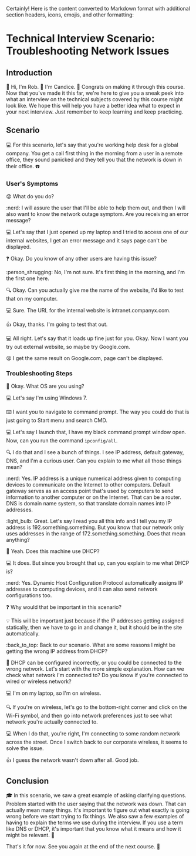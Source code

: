 Certainly! Here is the content converted to Markdown format with additional section headers, icons, emojis, and other formatting:

# Technical Interview Scenario: Troubleshooting Network Issues

## Introduction
:wave: Hi, I'm Rob. :woman: I'm Candice. :tada: Congrats on making it through this course. Now that you've made it this far, we're here to give you a sneak peek into what an interview on the technical subjects covered by this course might look like. We hope this will help you have a better idea what to expect in your next interview. Just remember to keep learning and keep practicing.

## Scenario
:computer: For this scenario, let's say that you're working help desk for a global company. You get a call first thing in the morning from a user in a remote office, they sound panicked and they tell you that the network is down in their office. :telephone:

### User's Symptoms
:worried: What do you do? 

:nerd: I will assure the user that I'll be able to help them out, and then I will also want to know the network outage symptom. Are you receiving an error message?

:computer: Let's say that I just opened up my laptop and I tried to access one of our internal websites, I get an error message and it says page can't be displayed.

:question: Okay. Do you know of any other users are having this issue?

:person_shrugging: No, I'm not sure. It's first thing in the morning, and I'm the first one here.

:mag: Okay. Can you actually give me the name of the website, I'd like to test that on my computer.

:computer: Sure. The URL for the internal website is intranet.companyx.com.

:thumbsup: Okay, thanks. I'm going to test that out.

:computer: All right. Let's say that it loads up fine just for you. Okay. Now I want you try out external website, so maybe try Google.com.

:frowning: I get the same result on Google.com, page can't be displayed.

### Troubleshooting Steps
:thinking: Okay. What OS are you using?

:computer: Let's say I'm using Windows 7.

:keyboard: I want you to navigate to command prompt. The way you could do that is just going to Start menu and search CMD.

:computer: Let's say I launch that, I have my black command prompt window open. Now, can you run the command `ipconfig/all`.

:mag: I do that and I see a bunch of things. I see IP address, default gateway, DNS, and I'm a curious user. Can you explain to me what all those things mean?

:nerd: Yes. IP address is a unique numerical address given to computing devices to communicate on the Internet to other computers. Default gateway serves as an access point that's used by computers to send information to another computer or on the Internet. That can be a router. DNS is domain name system, so that translate domain names into IP addresses.

:light_bulb: Great. Let's say I read you all this info and I tell you my IP address is 192.something.something. But you know that our network only uses addresses in the range of 172.something.something. Does that mean anything?

:thinking: Yeah. Does this machine use DHCP?

:computer: It does. But since you brought that up, can you explain to me what DHCP is?

:nerd: Yes. Dynamic Host Configuration Protocol automatically assigns IP addresses to computing devices, and it can also send network configurations too.

:question: Why would that be important in this scenario?

:bulb: This will be important just because if the IP addresses getting assigned statically, then we have to go in and change it, but it should be in the site automatically.

:back_to_top: Back to our scenario. What are some reasons I might be getting the wrong IP address from DHCP?

:thinking: DHCP can be configured incorrectly, or you could be connected to the wrong network. Let's start with the more simple explanation. How can we check what network I'm connected to? Do you know if you're connected to wired or wireless network?

:computer: I'm on my laptop, so I'm on wireless.

:mag: If you're on wireless, let's go to the bottom-right corner and click on the Wi-Fi symbol, and then go into network preferences just to see what network you're actually connected to.

:computer: When I do that, you're right, I'm connecting to some random network across the street. Once I switch back to our corporate wireless, it seems to solve the issue.

:thumbsup: I guess the network wasn't down after all. Good job.

## Conclusion
:mortar_board: In this scenario, we saw a great example of asking clarifying questions. Problem started with the user saying that the network was down. That can actually mean many things. It's important to figure out what exactly is going wrong before we start trying to fix things. We also saw a few examples of having to explain the terms we use during the interview. If you use a term like DNS or DHCP, it's important that you know what it means and how it might be relevant. :clap:

That's it for now. See you again at the end of the next course. :wave: